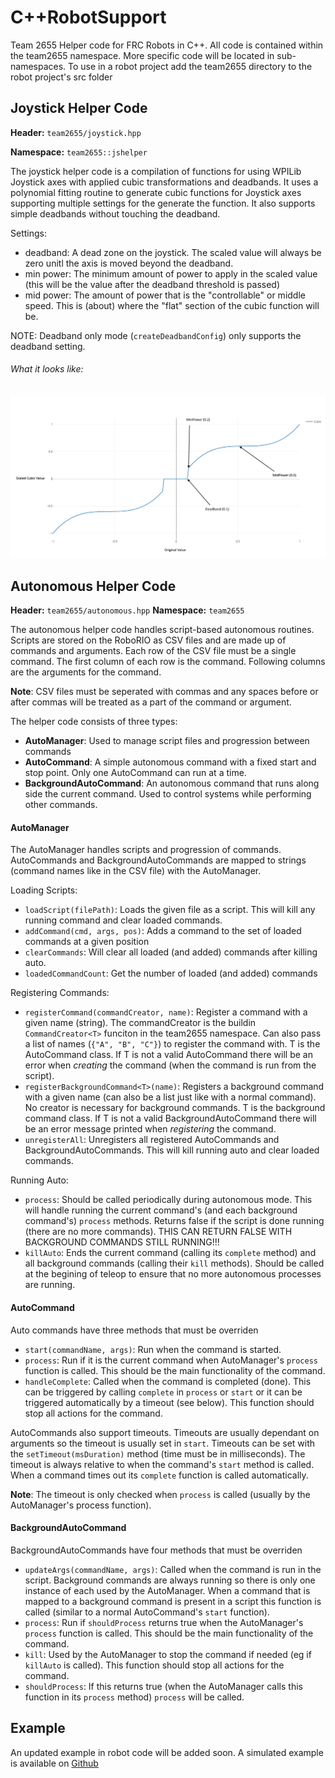 # C++RobotSupport
Team 2655 Helper code for FRC Robots in C++. All code is contained within the team2655 namespace. More specific code will be located in sub-namespaces. To use in a robot project add the team2655 directory to the robot project's src folder


## Joystick Helper Code
**Header:** `team2655/joystick.hpp`

**Namespace:** `team2655::jshelper`

The joystick helper code is a compilation of functions for using WPILib Joystick axes with applied cubic transformations and deadbands. It uses a polynomial fitting routine to generate cubic functions for Joystick axes supporting multiple settings for the generate the function. It also supports simple deadbands without touching the deadband.

Settings:
- deadband: A dead zone on the joystick. The scaled value will always be zero unitl the axis is moved beyond the deadband.
- min power: The minimum amount of power to apply in the scaled value (this will be the value after the deadband threshold is passed)
- mid power: The amount of power that is the "controllable" or middle speed. This is (about) where the "flat" section of the cubic function will be.

NOTE: Deadband only mode (`createDeadbandConfig`) only supports the deadband setting.

###### What it looks like:
![cubic-demo.png](cubic-demo.png)

## Autonomous Helper Code
**Header:** `team2655/autonomous.hpp`
**Namespace:** `team2655`

The autonomous helper code handles script-based autonomous routines. Scripts are stored on the RoboRIO as CSV files and are made up of commands and arguments. Each row of the CSV file must be a single command. The first column of each row is the command. Following columns are the arguments for the command. 

**Note**: CSV files must be seperated with commas and any spaces before or after commas will be treated as a part of the command or argument.

The helper code consists of three types:
- **AutoManager**: Used to manage script files and progression between commands
- **AutoCommand**: A simple autonomous command with a fixed start and stop point. Only one AutoCommand can run at a time.
- **BackgroundAutoCommand**: An autonomous command that runs along side the current command. Used to control systems while performing other commands.

#### AutoManager
The AutoManager handles scripts and progression of commands. AutoCommands and BackgroundAutoCommands are mapped to strings (command names like in the CSV file) with the AutoManager.

Loading Scripts:
- `loadScript(filePath)`: Loads the given file as a script. This will kill any running command and clear loaded commands.
- `addCommand(cmd, args, pos)`: Adds a command to the set of loaded commands at a given position
- `clearCommands`: Will clear all loaded (and added) commands after killing auto.
- `loadedCommandCount`: Get the number of loaded (and added) commands

Registering Commands:
- `registerCommand(commandCreator, name)`: Register a command with a given name (string). The commandCreator is the buildin `CommandCreator<T>` funciton in the team2655 namespace. Can also pass a list of names (`{"A", "B", "C"}`) to register the command with. T is the AutoCommand class. If T is not a valid AutoCommand there will be an error when *creating* the command (when the command is run from the script).
- `registerBackgroundCommand<T>(name)`: Registers a background command with a given name (can also be a list just like with a normal command). No creator is necessary for background commands. T is the background command class. If T is not a valid BackgroundAutoCommand there will be an error message printed when *registering* the command.
- `unregisterAll`: Unregisters all registered AutoCommands and BackgroundAutoCommands. This will kill running auto and clear loaded commands.

Running Auto:
- `process`: Should be called periodically during autonomous mode. This will handle running the current command's (and each background command's) `process` methods. Returns false if the script is done running (there are no more commands). THIS CAN RETURN FALSE WITH BACKGROUND COMMANDS STILL RUNNING!!!
- `killAuto`: Ends the current command (calling its `complete` method) and all background commands (calling their `kill` methods). Should be called at the begining of teleop to ensure that no more autonomous processes are running.


#### AutoCommand
Auto commands have three methods that must be overriden
- `start(commandName, args)`: Run when the command is started.
- `process`: Run if it is the current command when AutoManager's `process` function is called. This should be the main functionality of the command.
- `handleComplete`: Called when the command is completed (done). This can be triggered by calling `complete` in `process` or `start` or it can be triggered automatically by a timeout (see below). This function should stop all actions for the command.

AutoCommands also support timeouts. Timeouts are usually dependant on arguments so the timeout is usually set in `start`. Timeouts can be set with the `setTimeout(msDuration)` method (time must be in milliseconds). The timeout is always relative to when the command's `start` method is called. When a command times out its `complete` function is called automatically.

**Note**: The timeout is only checked when `process` is called (usually by the AutoManager's process function).

#### BackgroundAutoCommand
BackgroundAutoCommands have four methods that must be overriden
- `updateArgs(commandName, args)`: Called when the command is run in the script. Background commands are always running so there is only one instance of each used by the AutoManager. When a command that is mapped to a background command is present in a script this function is called (similar to a normal AutoCommand's `start` function).
- `process`: Run if `shouldProcess` returns true when the AutoManager's `process` function is called. This should be the main functionality of the command.
- `kill`: Used by the AutoManager to stop the command if needed (eg if `killAuto` is called). This function should stop all actions for the command.
- `shouldProcess`: If this returns true (when the AutoManager calls this function in its `process` method) `process` will be called.



## Example
An updated example in robot code will be added soon. A simulated example is available on [Github](https://github.com/MB3hel/AutoHelperTest)